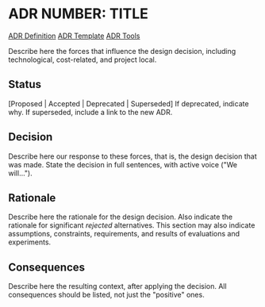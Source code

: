 # ADR NUMBER: TITLE

[ADR Definition](https://cognitect.com/blog/2011/11/15/documenting-architecture-decisions)
[ADR Template](https://github.com/pmerson/ADR-template)
[ADR Tools](https://github.com/npryce/adr-tools)

Describe here the forces that influence the design decision, including technological, cost-related, and project local.

## Status

[Proposed | Accepted | Deprecated | Superseded]
If deprecated, indicate why. If superseded, include a link to the new ADR.

## Decision

Describe here our response to these forces, that is, the design decision that was made. State the decision in full sentences, with active voice ("We will...").

## Rationale

Describe here the rationale for the design decision. Also indicate the rationale for significant _rejected_ alternatives. This section may also indicate assumptions, constraints, requirements, and results of evaluations and experiments.

## Consequences

Describe here the resulting context, after applying the decision. All consequences should be listed, not just the "positive" ones.
